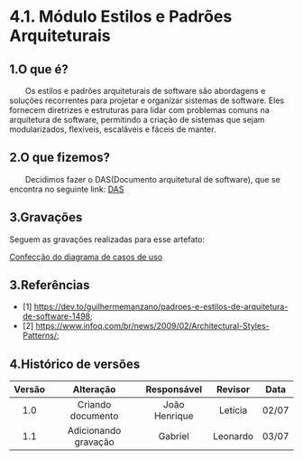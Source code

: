# 4.1. Módulo Estilos e Padrões Arquiteturais

## 1.O que é?

&emsp;&emsp;Os estilos e padrões arquiteturais de software são abordagens e soluções recorrentes para projetar e organizar sistemas de software. Eles fornecem diretrizes e estruturas para lidar com problemas comuns na arquitetura de software, permitindo a criação de sistemas que sejam modularizados, flexíveis, escaláveis e fáceis de manter.

## 2.O que fizemos?

&emsp;&emsp;Decidimos fazer o DAS(Documento arquitetural de software), que se encontra no seguinte link: [DAS](./4.1.1.DAS.md)

## 3.Gravações

Seguem as gravações realizadas para esse artefato:

[Confecção do diagrama de casos de uso](https://youtu.be/z1brNwAtAZE)

## 3.Referências

- [1] https://dev.to/guilhermemanzano/padroes-e-estilos-de-arquitetura-de-software-1498;
- [2] https://www.infoq.com/br/news/2009/02/Architectural-Styles-Patterns/;

## 4.Histórico de versões

| Versão |     Alteração     |  Responsável  | Revisor | Data  |
| :----: | :---------------: | :-----------: | :-----: | :---: |
|  1.0   | Criando documento | João Henrique | Letícia | 02/07 |
|  1.1   | Adicionando gravação | Gabriel | Leonardo   | 03/07 |
